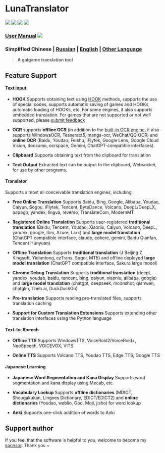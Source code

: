 # LunaTranslator

<p align="left">
    <img src="https://img.shields.io/github/license/HIllya51/LunaTranslator">
    <a href="https://github.com/HIllya51/LunaTranslator/releases"><img src="https://img.shields.io/github/v/release/HIllya51/LunaTranslator?color=ffa"></a>
    <a href="https://github.com/HIllya51/LunaTranslator/releases/latest/download/LunaTranslator.zip" target="_blank"><img src="https://img.shields.io/badge/download_64bit-blue"/></a> <a href="https://github.com/HIllya51/LunaTranslator/releases/latest/download/LunaTranslator_x86.zip" target="_blank"><img src="https://img.shields.io/badge/download_32bit-blue"/></a>
</p>

### [User Manual](https://docs.lunatranslator.org/#/zh/)  <a href="https://discord.com/invite/ErtDwVeAbB"><img  src="https://img.shields.io/discord/1262692128031772733?label=Discord&logo=discord&color=FF007C"></a> 

### Simplified Chinese | [Russian](README_ru.md) | [English](README_en.md) | [Other Language](otherlang.md) 

> **A galgame translation tool**

## Feature Support

#### Text Input

- **HOOK** Supports obtaining text using [HOOK](https://github.com/HIllya51/LunaHook) methods, supports the use of special codes, supports automatic saving of games and HOOKs, automatic loading of HOOKs, etc. For some engines, it also supports embedded translation. For games that are not supported or not well supported, please [submit feedback](https://lunatranslator.org/Resource/game_support) 

- **OCR** supports **offline OCR** (in addition to the [built-in OCR engine](https://github.com/HIllya51/LunaOCR), it also supports WindowsOCR, Tesseract5, manga-ocr, WeChat/QQ OCR) and **online OCR** (Baidu, Youdao, Feishu, iFlytek, Google Lens, Google Cloud Vision, docsumo, ocrspace, Gemini, ChatGPT-compatible interfaces).

- **Clipboard** Supports obtaining text from the clipboard for translation

- **Text Output** Extracted text can be output to the clipboard, Websocket, for use by other programs.

#### Translator

Supports almost all conceivable translation engines, including:

- **Free Online Translation** Supports Baidu, Bing, Google, Alibaba, Youdao, Caiyun, Sogou, iFlytek, Tencent, ByteDance, Volcano, DeepL/DeepLX, papago, yandex, lingva, reverso, TranslateCom, ModernMT

- **Registered Online Translation** Supports user-registered **traditional translation** (Baidu, Tencent, Youdao, Xiaoniu, Caiyun, Volcano, DeepL, yandex, google, ibm, Azure, Lark) and **large model translation** (ChatGPT compatible interface, claude, cohere, gemini, Baidu Qianfan, Tencent Hunyuan)

- **Offline Translation** Supports **traditional translation** (J Beijing 7, Kingsoft, Yidiantong, ezTrans, Sugoi, MT5) and offline deployed **large model translation** (ChatGPT compatible interface, Sakura large model)

- **Chrome Debug Translation** Supports **traditional translation** (deepl, yandex, youdao, baidu, tencent, bing, caiyun, xiaoniu, alibaba, google) and **large model translation** (chatgpt, deepseek, moonshot, qianwen, chatglm, Theb.ai, DuckDuckGo)

- **Pre-translation** Supports reading pre-translated files, supports translation caching

- **Support for Custom Translation Extensions** Supports extending other translation interfaces using the Python language

#### Text-to-Speech

- **Offline TTS** Supports WindowsTTS, VoiceRoid2/VoiceRoid+, NeoSpeech, VOICEVOX, VITS

- **Online TTS** Supports Volcano TTS, Youdao TTS, Edge TTS, Google TTS

#### Japanese Learning

- **Japanese Word Segmentation and Kana Display** Supports word segmentation and kana display using Mecab, etc.

- **Vocabulary Lookup** Supports **offline dictionaries** (MDICT, Shougakukan, Lingoes Dictionary, EDICT/EDICT2) and **online dictionaries** (Youdao, weblio, Goo, Moji, jisho) for word lookup

- **Anki** Supports one-click addition of words to Anki

## Support author
 
If you feel that the software is helpful to you, welcome to become my [sponsor](https://patreon.com/HIllya51). Thank you ~ 
